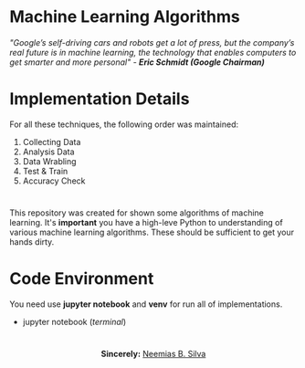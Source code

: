 # Machine Learning Algorithms

###### <i>"Google’s self-driving cars and robots get a lot of press, but the company’s real future is in machine learning, the technology that enables computers to get smarter and more personal"</i> - <b>Eric Schmidt (Google Chairman)</b>



# Implementation Details
For all these techniques, the following order was maintained:

1. Collecting Data
2. Analysis Data
3. Data Wrabling
4. Test & Train
5. Accuracy Check
# 
<p aling="justify">This repository was created for shown some algorithms of machine learning. It's <b>important</b> you have a high-leve Python to understanding of various machine learning algorithms. These should be sufficient to get your hands dirty. </p>

#
# Code Environment
You need use **jupyter notebook** and **venv** for run all of implementations.
- jupyter notebook (_terminal_)
#
<p align="center"><b>Sincerely:</b> <a href="https://github.com/neemiasbsilva">Neemias B. Silva</a></p>